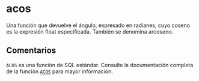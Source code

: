﻿---
SidebarGroup: "Funciones matemáticas"
Autogenerated: true
---

# acos


Una función que devuelve el ángulo, expresado en radianes, cuyo coseno es la expresión float especificada. También se denomina arcoseno.

## Comentarios

`ACOS` es una función de SQL estándar. Consulte la documentación completa de la función [`ACOS`](https://learn.microsoft.com/es-es/sql/t-sql/functions/acos-transact-sql) para mayor información.
